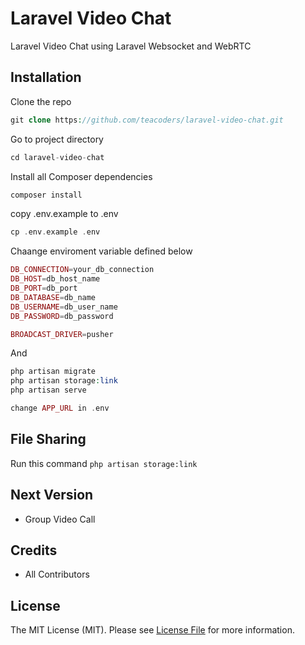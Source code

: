 # Laravel Video Chat
Laravel Video Chat using Laravel Websocket and WebRTC

## Installation

Clone the repo
```php
git clone https://github.com/teacoders/laravel-video-chat.git
```

Go to project directory
```php
cd laravel-video-chat
```
Install all Composer dependencies
```php
composer install
```

copy .env.example to .env
```php
cp .env.example .env
```

Chaange enviroment variable defined below
```php
DB_CONNECTION=your_db_connection
DB_HOST=db_host_name
DB_PORT=db_port
DB_DATABASE=db_name
DB_USERNAME=db_user_name
DB_PASSWORD=db_password

BROADCAST_DRIVER=pusher
```

And 
```php 
php artisan migrate
php artisan storage:link
php artisan serve

change APP_URL in .env
```

## File Sharing

Run this command `php artisan storage:link`


## Next Version

- Group Video Call

## Credits

- All Contributors

## License

The MIT License (MIT). Please see [License File](LICENSE.md) for more information.
